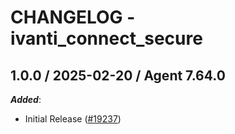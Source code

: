 # CHANGELOG - ivanti_connect_secure

<!-- towncrier release notes start -->

## 1.0.0 / 2025-02-20 / Agent 7.64.0

***Added***:

* Initial Release ([#19237](https://github.com/DataDog/integrations-core/pull/19237))
